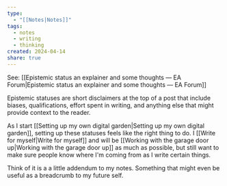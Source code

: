 ```yaml
---
type:
  - "[[Notes|Notes]]"
tags:
  - notes
  - writing
  - thinking
created: 2024-04-14
share: true
---
```


See: [[Epistemic status an explainer and some thoughts — EA Forum|Epistemic status an explainer and some thoughts — EA Forum]]

Epistemic statuses are short disclaimers at the top of a post that include biases, qualifications, effort spent in writing, and anything else that might provide context to the reader.

As I start [[Setting up my own digital garden|Setting up my own digital garden]], setting up these statuses feels like the right thing to do. I [[Write for myself|Write for myself]] and will be [[Working with the garage door up|Working with the garage door up]] as much as possible, but still want to make sure people know where I'm coming from as I write certain things.

Think of it is a a little addendum to my notes. Something that might even be useful as a breadcrumb to my future self.